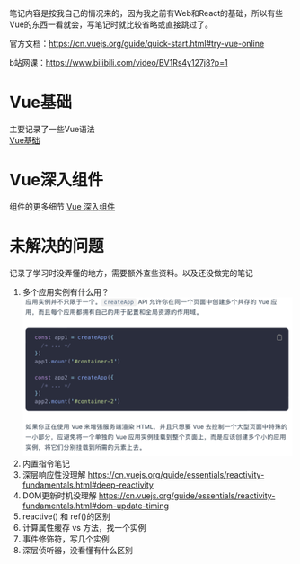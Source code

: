 笔记内容是按我自己的情况来的，因为我之前有Web和React的基础，所以有些Vue的东西一看就会，写笔记时就比较省略或直接跳过了。

官方文档：https://cn.vuejs.org/guide/quick-start.html#try-vue-online

b站网课：https://www.bilibili.com/video/BV1Rs4y127j8?p=1

# Vue基础
主要记录了一些Vue语法  
[Vue基础](notes/Vue基础.md)

# Vue深入组件
组件的更多细节
[Vue 深入组件](notes/Vue%20深入组件.md)

# 未解决的问题
记录了学习时没弄懂的地方，需要额外查些资料。以及还没做完的笔记

1. 多个应用实例有什么用？![Alt text](images/image-1.png)
2. 内置指令笔记
3. 深层响应性没理解 https://cn.vuejs.org/guide/essentials/reactivity-fundamentals.html#deep-reactivity
4. DOM更新时机没理解 https://cn.vuejs.org/guide/essentials/reactivity-fundamentals.html#dom-update-timing
5. reactive() 和 ref()的区别
6. 计算属性缓存 vs 方法，找一个实例
7. 事件修饰符，写几个实例
8. 深层侦听器，没看懂有什么区别